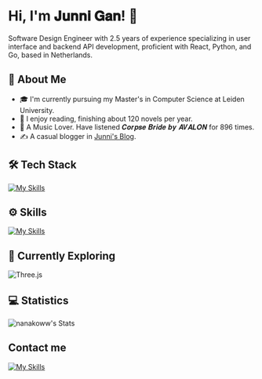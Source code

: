 # Hi, I'm 𝐉𝐮𝐧𝐧𝐢 𝐆𝐚𝐧! 👋

Software Design Engineer with 2.5 years of experience specializing in user interface and backend API development, proficient with React, Python, and Go, based in Netherlands.


## 🚀 About Me

- 🎓 I'm currently pursuing my Master's in Computer Science at Leiden University.
- 📖 I enjoy reading, finishing about 120 novels per year.
- 🎵 A Music Lover. Have listened 𝑪𝒐𝒓𝒑𝒔𝒆 𝑩𝒓𝒊𝒅𝒆 𝒃𝒚 𝑨𝑽𝑨𝑳𝑶𝑵 for 896 times.
- ✍️ A casual blogger in [Junni's Blog](https://www.cnblogs.com/junni).


## 🛠️ Tech Stack
[![My Skills](https://skillicons.dev/icons?i=js,html,css,react,nextjs,golang,python,pytorch)](https://skillicons.dev)

## ⚙️ Skills
[![My Skills](https://skillicons.dev/icons?i=docker,k8s,figma,xd,redux,grafana,mysql,nginx,bash,git)](https://skillicons.dev)

## 🌱 Currently Exploring

![Three.js](https://img.shields.io/badge/-Three.js-black?logo=threedotjs)


 ## 💻 Statistics

![nanakoww's Stats](https://github-readme-stats.vercel.app/api?username=nanakoww&theme=vue-dark&show_icons=true&hide_border=true&count_private=true)

## Contact me
[![My Skills](https://skillicons.dev/icons?i=linkedin)](https://www.linkedin.com/in/junni-gan/)



<!--

Here are some ideas to get you started:

- 🔭 I’m currently working on ...
- 🌱 I’m currently learning ...
- 👯 I’m looking to collaborate on ...
- 🤔 I’m looking for help with ...
- 💬 Ask me about ...
- 📫 How to reach me: ...
- 😄 Pronouns: ...
- ⚡ Fun fact: ...
-->

